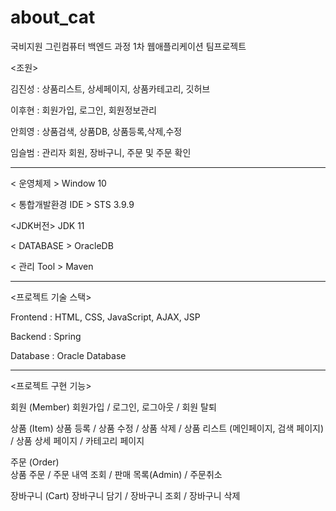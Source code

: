 # about_cat
국비지원 그린컴퓨터 백엔드 과정 1차 웹애플리케이션 팀프로젝트 

<조원>

김진성 : 상품리스트, 상세페이지, 상품카테고리, 깃허브

이후현 : 회원가입, 로그인, 회원정보관리

안희영 : 상품검색, 상품DB, 상품등록,삭제,수정

임슬범 : 관리자 회원, 장바구니, 주문 및 주문 확인


-------------------------------------------------------------------------------------

 < 운영체제 >
Window 10


 < 통합개발환경 IDE >
STS 3.9.9


 <JDK버전>
JDK 11


 < DATABASE >
 OracleDB


 < 관리 Tool >
Maven


-------------------------------------------------------------------------------------

 <프로젝트 기술 스택>


Frontend : HTML, CSS, JavaScript, AJAX, JSP

Backend : Spring

Database : Oracle Database


-------------------------------------------------------------------------------------

 <프로젝트 구현 기능>

회원 (Member)
회원가입 / 로그인, 로그아웃 / 회원 탈퇴

상품 (Item)
상품 등록 / 상품 수정 / 상품 삭제 / 상품 리스트 (메인페이지, 검색 페이지) / 상품 상세 페이지 / 카테고리 페이지

주문 (Order)  
상품 주문 / 주문 내역 조회 / 판매 목록(Admin) / 주문취소

장바구니 (Cart) 
장바구니 담기 / 장바구니 조회 / 장바구니 삭제
